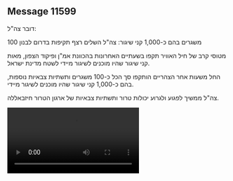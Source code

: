 ## Message 11599

דובר צה"ל: 

100 משגרים בהם כ-1,000 קני שיגור: צה"ל השלים רצף תקיפות בדרום לבנון

מטוסי קרב של חיל האוויר תקפו בשעתיים האחרונות בהכוונת אמ"ן ופיקוד הצפון, מאות קני שיגור שהיו מוכנים לשיגור מיידי לשטח מדינת ישראל. 

החל משעות אחר הצהריים הותקפו סך הכל כ-100 משגרים ותשתיות צבאיות נוספות, בהם כ-1,000 קני שיגור שהיו מוכנים לשיגור מיידי. 

צה"ל ממשיך לפגוע ולגרוע יכולות טרור ותשתיות צבאיות של ארגון הטרור חיזבאללה.

![Video](https://data.iron-swords.co.il/2024/September/19/11599/11599_media.mp4)
